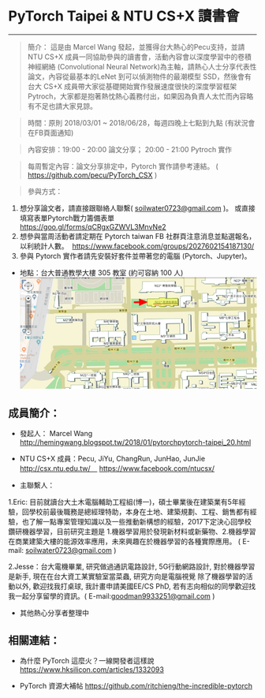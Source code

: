 # PyTorch Taipei & NTU CS+X 讀書會
- - -

> 簡介：
這是由 Marcel Wang 發起，並獲得台大熱心的Pecu支持，並請 NTU CS+X 成員一同協助參與的讀書會，活動內容會以深度學習中的卷積神經網絡
(Convolutional Neural Network)為主軸，請熱心人士分享代表性論文，內容從最基本的LeNet 到可以偵測物件的最潮模型 SSD，然後會有台大 
CS+X 成員帶大家從基礎開始實作發展速度很快的深度學習框架 Pytroch，大家都是抱著熱忱熱心義務付出，如果因為負責人太忙而內容略有不足也請大家見諒。

> 時間：原則 2018/03/01 ~ 2018/06/28，每週四晚上七點到九點 (有狀況會在FB頁面通知)

> 內容安排：19:00 - 20:00 論文分享； 20:00 - 21:00 Pytroch 實作

> 每周暫定內容：論文分享排定中，Pytorch 實作請參考連結。
( https://github.com/pecu/PyTorch_CSX )

> 參與方式：
1. 想分享論文者，請直接跟聯絡人聯繫( soilwater0723@gmail.com )。
或直接填寫表單Pytorch戰力籌備表單 https://goo.gl/forms/qCRgxGZWVL3MnvNe2
2. 想參與當周活動者請定期在 Pytorch taiwan FB 社群頁注意消息並點選報名，以利統計人數。  https://www.facebook.com/groups/2027602154187130/ 
3. 參與 Pytorch 實作者請先安裝好套件並帶著您的電腦 (Pytorch、Jupyter)。

* 地點：台大普通教學大樓 305 教室 (約可容納 100 人)
![image](https://github.com/d06521005/Pytorch_Taipei/blob/master/%E4%BD%8D%E7%BD%AE.jpg)

## 成員簡介：
* 發起人： Marcel Wang http://hemingwang.blogspot.tw/2018/01/pytorchpytorch-taipei_20.html

* NTU CS+X 成員：Pecu, JiYu, ChangRun, JunHao, JunJie http://csx.ntu.edu.tw/　
https://www.facebook.com/ntucsx/

* 主聯繫人：

1.Eric: 目前就讀台大土木電腦輔助工程組(博一)，碩士畢業後在建築業有5年經驗，回學校前最後職務是總經理特助，本身在土地、建築規劃、工程、銷售都有經驗，也了解一點專案管理知識以及一些推動新構想的經驗，2017下定決心回學校鑽研機器學習，目前研究主題是 1.機器學習用於發現新材料或新藥物、2.機器學習在商業建築大樓的能源效率應用，未來興趣在於機器學習的各種實際應用。
( E-mail: soilwater0723@gmail.com )

2.Jesse：台大電機畢業, 研究做過通訊電路設計, 5G行動網路設計, 對於機器學習是新手, 現在在台大資工某實驗室當菜蟲, 研究方向是電腦視覺
除了機器學習的活動以外, 歡迎找我打桌球,  我計畫申請美國EE/CS PhD, 若有志向相似的同學歡迎找我一起分享留學的資訊。( E-mail:goodman9933251@gmail.com )

* 其他熱心分享者整理中


## 相關連結：
* 為什麼 PyTorch 這麼火？一線開發者這樣說
https://www.hksilicon.com/articles/1332093

* PyTorch 資源大補帖
https://github.com/ritchieng/the-incredible-pytorch
